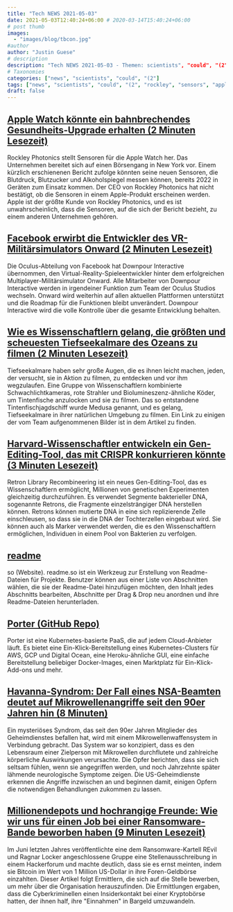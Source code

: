 ```yaml
---
title: "Tech NEWS 2021-05-03"
date: 2021-05-03T12:40:24+06:00 # 2020-03-14T15:40:24+06:00
# post thumb
images:
  - "images/blog/tbcon.jpg"
#author
author: "Justin Guese"
# description
description: "Tech NEWS 2021-05-03 - Themen: scientists", "could", "(2"
# Taxonomies
categories: ["news", "scientists", "could", "(2"]
tags: ["news", "scientists", "could", "(2", "rockley", "sensors", "apple"]
draft: false
---
```


## [Apple Watch könnte ein bahnbrechendes Gesundheits-Upgrade erhalten (2 Minuten Lesezeit)](https://www.forbes.com/sites/davidphelan/2021/05/02/apple-watch-could-gain-breakthrough-health-upgrade-report-claims/)

 Rockley Photonics stellt Sensoren für die Apple Watch her. Das Unternehmen bereitet sich auf einen Börsengang in New York vor. Einem kürzlich erschienenen Bericht zufolge könnten seine neuen Sensoren, die Blutdruck, Blutzucker und Alkoholspiegel messen können, bereits 2022 in Geräten zum Einsatz kommen. Der CEO von Rockley Photonics hat nicht bestätigt, ob die Sensoren in einem Apple-Produkt erscheinen werden. Apple ist der größte Kunde von Rockley Photonics, und es ist unwahrscheinlich, dass die Sensoren, auf die sich der Bericht bezieht, zu einem anderen Unternehmen gehören.

## [Facebook erwirbt die Entwickler des VR-Militärsimulators Onward (2 Minuten Lesezeit)](https://www.theverge.com/2021/4/30/22412882/facebook-oculus-studios-onward-developer-downpour-interactive-acqusition)

 Die Oculus-Abteilung von Facebook hat Downpour Interactive übernommen, den Virtual-Reality-Spieleentwickler hinter dem erfolgreichen Multiplayer-Militärsimulator Onward. Alle Mitarbeiter von Downpour Interactive werden in irgendeiner Funktion zum Team der Oculus Studios wechseln. Onward wird weiterhin auf allen aktuellen Plattformen unterstützt und die Roadmap für die Funktionen bleibt unverändert. Downpour Interactive wird die volle Kontrolle über die gesamte Entwicklung behalten.

## [Wie es Wissenschaftlern gelang, die größten und scheuesten Tiefseekalmare des Ozeans zu filmen (2 Minuten Lesezeit)](https://interestingengineering.com/how-scientists-managed-to-film-the-oceans-largest-and-shyest-deep-sea-squids)

 Tiefseekalmare haben sehr große Augen, die es ihnen leicht machen, jeden, der versucht, sie in Aktion zu filmen, zu entdecken und vor ihm wegzulaufen. Eine Gruppe von Wissenschaftlern kombinierte Schwachlichtkameras, rote Strahler und Biolumineszenz-ähnliche Köder, um Tintenfische anzulocken und sie zu filmen. Das so entstandene Tintenfischjagdschiff wurde Medusa genannt, und es gelang, Tiefseekalmare in ihrer natürlichen Umgebung zu filmen. Ein Link zu einigen der vom Team aufgenommenen Bilder ist in dem Artikel zu finden.

## [Harvard-Wissenschaftler entwickeln ein Gen-Editing-Tool, das mit CRISPR konkurrieren könnte (3 Minuten Lesezeit)](https://www.engadget.com/harvard-gene-editing-tool-rlr-214700187.html)

 Retron Library Recombineering ist ein neues Gen-Editing-Tool, das es Wissenschaftlern ermöglicht, Millionen von genetischen Experimenten gleichzeitig durchzuführen. Es verwendet Segmente bakterieller DNA, sogenannte Retrons, die Fragmente einzelsträngiger DNA herstellen können. Retrons können mutierte DNA in eine sich replizierende Zelle einschleusen, so dass sie in die DNA der Tochterzellen eingebaut wird. Sie können auch als Marker verwendet werden, die es den Wissenschaftlern ermöglichen, Individuen in einem Pool von Bakterien zu verfolgen.

## [readme](https://readme.so/)

so (Website). readme.so ist ein Werkzeug zur Erstellung von Readme-Dateien für Projekte. Benutzer können aus einer Liste von Abschnitten wählen, die sie der Readme-Datei hinzufügen möchten, den Inhalt jedes Abschnitts bearbeiten, Abschnitte per Drag & Drop neu anordnen und ihre Readme-Dateien herunterladen.

## [Porter (GitHub Repo)](https://github.com/porter-dev/porter)

 Porter ist eine Kubernetes-basierte PaaS, die auf jedem Cloud-Anbieter läuft. Es bietet eine Ein-Klick-Bereitstellung eines Kubernetes-Clusters für AWS, GCP und Digital Ocean, eine Heroku-ähnliche GUI, eine einfache Bereitstellung beliebiger Docker-Images, einen Marktplatz für Ein-Klick-Add-ons und mehr.

## [Havanna-Syndrom: Der Fall eines NSA-Beamten deutet auf Mikrowellenangriffe seit den 90er Jahren hin (8 Minuten)](https://www.theguardian.com/world/2021/may/02/havana-syndrome-nsa-officer-microwave-attacks-since-90s)

 Ein mysteriöses Syndrom, das seit den 90er Jahren Mitglieder des Geheimdienstes befallen hat, wird mit einem Mikrowellenwaffensystem in Verbindung gebracht. Das System war so konzipiert, dass es den Lebensraum einer Zielperson mit Mikrowellen durchflutete und zahlreiche körperliche Auswirkungen verursachte. Die Opfer berichten, dass sie sich seltsam fühlen, wenn sie angegriffen werden, und noch Jahrzehnte später lähmende neurologische Symptome zeigen. Die US-Geheimdienste erkennen die Angriffe inzwischen an und beginnen damit, einigen Opfern die notwendigen Behandlungen zukommen zu lassen.

## [Millionendepots und hochrangige Freunde: Wie wir uns für einen Job bei einer Ransomware-Bande beworben haben (9 Minuten Lesezeit)](https://cybernews.com/security/how-we-applied-to-work-with-ransomware-gang/)

 Im Juni letzten Jahres veröffentlichte eine dem Ransomware-Kartell REvil und Ragnar Locker angeschlossene Gruppe eine Stellenausschreibung in einem Hackerforum und machte deutlich, dass sie es ernst meinten, indem sie Bitcoin im Wert von 1 Million US-Dollar in ihre Foren-Geldbörse einzahlten. Dieser Artikel folgt Ermittlern, die sich auf die Stelle bewerben, um mehr über die Organisation herauszufinden. Die Ermittlungen ergaben, dass die Cyberkriminellen einen Insiderkontakt bei einer Kryptobörse hatten, der ihnen half, ihre "Einnahmen" in Bargeld umzuwandeln.

